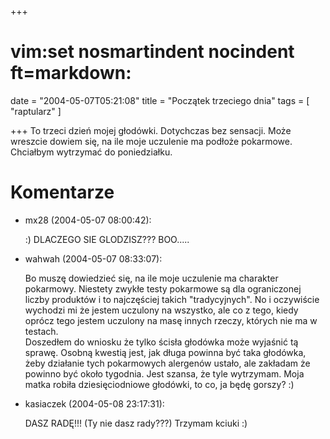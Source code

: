 +++
# vim:set nosmartindent nocindent ft=markdown:
date = "2004-05-07T05:21:08"
title = "Początek trzeciego dnia"
tags = [ "raptularz" ]

+++
To trzeci dzień mojej głodówki. Dotychczas bez sensacji. Może wreszcie dowiem
się, na ile moje uczulenie ma podłoże pokarmowe. Chciałbym wytrzymać do
poniedziałku.

# Komentarze

* mx28 (2004-05-07 08:00:42): <p>:) DLACZEGO SIE GLODZISZ??? BOO.....</p>
* wahwah (2004-05-07 08:33:07): <p>Bo muszę dowiedzieć się, na ile moje
  uczulenie ma charakter pokarmowy. Niestety zwykłe testy pokarmowe są dla
  ograniczonej liczby produktów i to najczęściej takich
  &quot;tradycyjnych&quot;. No i oczywiście wychodzi mi że jestem uczulony na
  wszystko, ale co z tego, kiedy oprócz tego jestem uczulony na masę innych
  rzeczy, których nie ma w testach. <br />Doszedłem do wniosku że tylko ścisła
  głodówka może wyjaśnić tą sprawę. Osobną kwestią jest, jak długa powinna być
  taka głodówka, żeby działanie tych pokarmowych alergenów ustało, ale zakładam
  że powinno być około tygodnia. Jest szansa, że tyle wytrzymam. Moja matka
  robiła dziesięciodniowe głodówki, to co, ja będę gorszy? :)</p>
* kasiaczek (2004-05-08 23:17:31): <p>DASZ RADĘ!!! (Ty nie dasz rady???) Trzymam
  kciuki :)</p>

